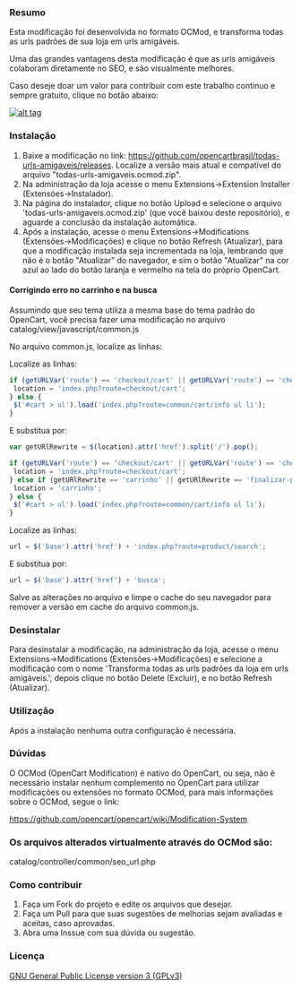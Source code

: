 ### Resumo

Esta modificação foi desenvolvida no formato OCMod, e transforma todas as urls padrões de sua loja em urls amigáveis.

Uma das grandes vantagens desta modificação é que as urls amigáveis colaboram diretamente no SEO, e são visualmente melhores.

Caso deseje doar um valor para contribuir com este trabalho continuo e sempre gratuito, clique no botão abaixo:

[![alt tag](https://www.paypalobjects.com/pt_BR/BR/i/btn/btn_donateCC_LG.gif)](https://www.paypal.com/cgi-bin/webscr?cmd=_s-xclick&hosted_button_id=7G9TR9PXS6G5J)

### Instalação

 1. Baixe a modificação no link: https://github.com/opencartbrasil/todas-urls-amigaveis/releases. Localize a versão mais atual e compatível do arquivo "todas-urls-amigaveis.ocmod.zip".
 2. Na administração da loja acesse o menu Extensions->Extension Installer (Extensões->Instalador).
 3. Na página do instalador, clique no botão Upload e selecione o arquivo 'todas-urls-amigaveis.ocmod.zip' (que você baixou deste repositório), e aguarde a conclusão da instalação automática.
 5. Após a instalação, acesse o menu Extensions->Modifications (Extensões->Modificações) e clique no botão Refresh (Atualizar), para que a modificação instalada seja incrementada na loja, lembrando que não é o botão "Atualizar" do navegador, e sim o botão "Atualizar" na cor azul ao lado do botão laranja e vermelho na tela do próprio OpenCart.
 
#### Corrigindo erro no carrinho e na busca

Assumindo que seu tema utiliza a mesma base do tema padrão do OpenCart, você precisa fazer uma modificação no arquivo catalog/view/javascript/common.js

No arquivo common.js, localize as linhas:

Localize as linhas:

```js
if (getURLVar('route') == 'checkout/cart' || getURLVar('route') == 'checkout/checkout') {
 location = 'index.php?route=checkout/cart';
} else {
 $('#cart > ul').load('index.php?route=common/cart/info ul li');
}
```

E substitua por:

```js
var getURlRewrite = $(location).attr('href').split('/').pop();

if (getURLVar('route') == 'checkout/cart' || getURLVar('route') == 'checkout/checkout') {
 location = 'index.php?route=checkout/cart';
} else if (getURlRewrite == 'carrinho' || getURlRewrite == 'finalizar-pedido') {
 location = 'carrinho';
} else {
 $('#cart > ul').load('index.php?route=common/cart/info ul li');
}
```

Localize as linhas:

```js
url = $('base').attr('href') + 'index.php?route=product/search';
```

E substitua por:

```js
url = $('base').attr('href') + 'busca';
```

Salve as alterações no arquivo e limpe o cache do seu navegador para remover a versão em cache do arquivo common.js.

### Desinstalar

Para desinstalar a modificação, na administração da loja, acesse o menu Extensions->Modifications (Extensões->Modificações) e selecione a modificação com o nome 'Transforma todas as urls padrões da loja em urls amigáveis.', depois clique no botão Delete (Excluir), e no botão Refresh (Atualizar).

### Utilização

Após a instalação nenhuma outra configuração é necessária.

### Dúvidas

O OCMod (OpenCart Modification) é nativo do OpenCart, ou seja, não é necessário instalar nenhum complemento no OpenCart para utilizar modificações ou extensões no formato OCMod, para mais informações sobre o OCMod, segue o link:

https://github.com/opencart/opencart/wiki/Modification-System

### Os arquivos alterados virtualmente através do OCMod são:

catalog/controller/common/seo_url.php

### Como contribuir

 1. Faça um Fork do projeto e edite os arquivos que desejar.
 2. Faça um Pull para que suas sugestões de melhorias sejam avaliadas e aceitas, caso aprovadas.
 3. Abra uma Inssue com sua dúvida ou sugestão.

### Licença

[GNU General Public License version 3 (GPLv3)](https://github.com/opencartbrasil/todas-urls-amigaveis/blob/master/LICENSE)
